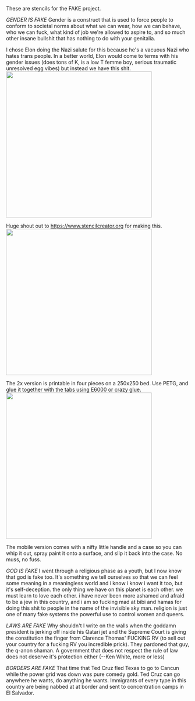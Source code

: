 These are stencils for the FAKE project.  

*GENDER IS FAKE*
Gender is a construct that is used to force people to conform to societal norms about what we can wear, how we can 
behave, who we can fuck, what kind of job we're allowed to aspire to, and so much other insane bullshit that has nothing to do with your genitalia.

I chose Elon doing the Nazi salute for this because he's a vacuous Nazi who hates trans people.  In a
better world, Elon would come to terms with his gender issues (does tons of K, is a low T femme boy, serious traumatic unresolved egg vibes) but instead we have this shit.
<image src="gender%20is%20fake.png.png" width="400"/>

Huge shout out to https://www.stencilcreator.org for making this.
<image src="gender%20is%20fake%20final.svg" width="400"/>

The 2x version is printable in four pieces on a 250x250 bed.  Use PETG, and glue it together with the tabs using E6000 or crazy glue.
<image src="Gender_is_fake_2x.jpeg.png" width="400"/>

The mobile version comes with a nifty little handle and a case so you can whip it out, spray paint it onto a surface, and slip it back into the case.  No muss, no fuss.



*GOD IS FAKE*
I went through a religious phase as a youth, but I now know that god is fake too.  It's something we tell ourselves so that we can feel some
meaning in a meaningless world and i know i know i want it too, but it's self-deception.  the only thing we have on this planet is each other.
we must learn to love each other.  i have never been more ashamed and afraid to be a jew in this country, and i am so fucking mad at bibi and hamas
for doing this shit to people in the name of the invisible sky man.  religion is just one of many fake systems the powerful use to control women
and queers.

*LAWS ARE FAKE*
Why shouldn't I write on the walls when the goddamn president is jerking off inside his Qatari jet and the Supreme Court is giving the constitution
the finger from Clarence Thomas' FUCKING RV (to sell out your country for a fucking RV you incredible prick).  They pardoned that guy, the q-anon shaman.
A government that does not respect the rule of law does not deserve it's protection either (--Ken White, more or less)

*BORDERS ARE FAKE*
That time that Ted Cruz fled Texas to go to Cancun while the power grid was down was pure comedy gold.  Ted Cruz can go anywhere he wants, do anything
he wants.  Immigrants of every type in this country are being nabbed at at border and sent to concentration camps in El Salvador.
